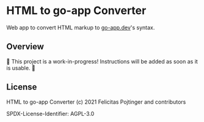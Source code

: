 # HTML to go-app Converter

Web app to convert HTML markup to [go-app.dev](https://go-app.dev/)'s syntax.

## Overview

🚧 This project is a work-in-progress! Instructions will be added as soon as it is usable. 🚧

## License

HTML to go-app Converter (c) 2021 Felicitas Pojtinger and contributors

SPDX-License-Identifier: AGPL-3.0
